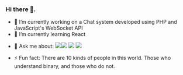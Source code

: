### Hi there 👋.

<!--
**kamau-crypto/kamau-crypto** is a ✨ _special_ ✨ repository because its `README.md` (this file) appears on your GitHub profile.

Here are some ideas to get you started:-->

- 🔭 I’m currently working on a Chat system developed using PHP and JavaScript's WebSocket API
- 🌱 I’m currently learning React
<!-- - 👯 I’m looking to collaborate on 
 - 🤔 I’m looking for help with ... -->
- 💬 Ask me about: 
  <img src="https://img.shields.io/badge/React-20232A?style=for-the-badge&logo=react&logoColor=61DAFB"/><img src ="https://img.shields.io/badge/MySQL-005C84?style=for-the-badge&logo=mysql&logoColor=white"/> <img src="https://img.shields.io/badge/PHP-777BB4?style=for-the-badge&logo=php&logoColor=white"/> <img src="https://img.shields.io/badge/GIT-E44C30?style=for-the-badge&logo=git&logoColor=white"/>
<!-- - 😄 Pronouns: ...-->
- ⚡ Fun fact: There are 10 kinds of people in this world. Those who understand binary, and those who do not.
